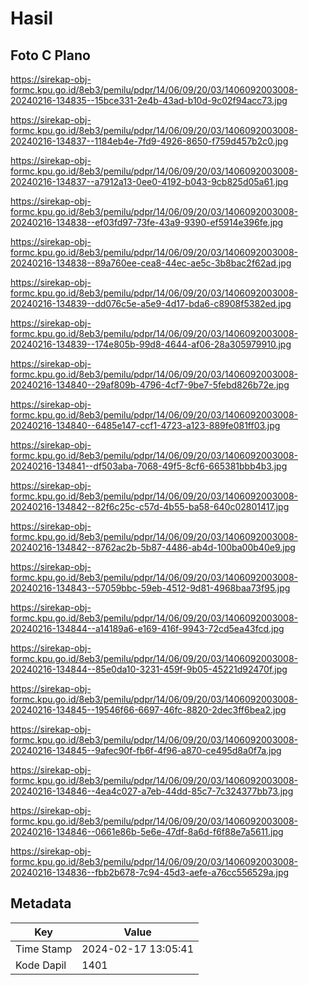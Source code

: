 # Hasil

## Foto C Plano

https://sirekap-obj-formc.kpu.go.id/8eb3/pemilu/pdpr/14/06/09/20/03/1406092003008-20240216-134835--15bce331-2e4b-43ad-b10d-9c02f94acc73.jpg

https://sirekap-obj-formc.kpu.go.id/8eb3/pemilu/pdpr/14/06/09/20/03/1406092003008-20240216-134837--1184eb4e-7fd9-4926-8650-f759d457b2c0.jpg

https://sirekap-obj-formc.kpu.go.id/8eb3/pemilu/pdpr/14/06/09/20/03/1406092003008-20240216-134837--a7912a13-0ee0-4192-b043-9cb825d05a61.jpg

https://sirekap-obj-formc.kpu.go.id/8eb3/pemilu/pdpr/14/06/09/20/03/1406092003008-20240216-134838--ef03fd97-73fe-43a9-9390-ef5914e396fe.jpg

https://sirekap-obj-formc.kpu.go.id/8eb3/pemilu/pdpr/14/06/09/20/03/1406092003008-20240216-134838--89a760ee-cea8-44ec-ae5c-3b8bac2f62ad.jpg

https://sirekap-obj-formc.kpu.go.id/8eb3/pemilu/pdpr/14/06/09/20/03/1406092003008-20240216-134839--dd076c5e-a5e9-4d17-bda6-c8908f5382ed.jpg

https://sirekap-obj-formc.kpu.go.id/8eb3/pemilu/pdpr/14/06/09/20/03/1406092003008-20240216-134839--174e805b-99d8-4644-af06-28a305979910.jpg

https://sirekap-obj-formc.kpu.go.id/8eb3/pemilu/pdpr/14/06/09/20/03/1406092003008-20240216-134840--29af809b-4796-4cf7-9be7-5febd826b72e.jpg

https://sirekap-obj-formc.kpu.go.id/8eb3/pemilu/pdpr/14/06/09/20/03/1406092003008-20240216-134840--6485e147-ccf1-4723-a123-889fe081ff03.jpg

https://sirekap-obj-formc.kpu.go.id/8eb3/pemilu/pdpr/14/06/09/20/03/1406092003008-20240216-134841--df503aba-7068-49f5-8cf6-665381bbb4b3.jpg

https://sirekap-obj-formc.kpu.go.id/8eb3/pemilu/pdpr/14/06/09/20/03/1406092003008-20240216-134842--82f6c25c-c57d-4b55-ba58-640c02801417.jpg

https://sirekap-obj-formc.kpu.go.id/8eb3/pemilu/pdpr/14/06/09/20/03/1406092003008-20240216-134842--8762ac2b-5b87-4486-ab4d-100ba00b40e9.jpg

https://sirekap-obj-formc.kpu.go.id/8eb3/pemilu/pdpr/14/06/09/20/03/1406092003008-20240216-134843--57059bbc-59eb-4512-9d81-4968baa73f95.jpg

https://sirekap-obj-formc.kpu.go.id/8eb3/pemilu/pdpr/14/06/09/20/03/1406092003008-20240216-134844--a14189a6-e169-416f-9943-72cd5ea43fcd.jpg

https://sirekap-obj-formc.kpu.go.id/8eb3/pemilu/pdpr/14/06/09/20/03/1406092003008-20240216-134844--85e0da10-3231-459f-9b05-45221d92470f.jpg

https://sirekap-obj-formc.kpu.go.id/8eb3/pemilu/pdpr/14/06/09/20/03/1406092003008-20240216-134845--19546f66-6697-46fc-8820-2dec3ff6bea2.jpg

https://sirekap-obj-formc.kpu.go.id/8eb3/pemilu/pdpr/14/06/09/20/03/1406092003008-20240216-134845--9afec90f-fb6f-4f96-a870-ce495d8a0f7a.jpg

https://sirekap-obj-formc.kpu.go.id/8eb3/pemilu/pdpr/14/06/09/20/03/1406092003008-20240216-134846--4ea4c027-a7eb-44dd-85c7-7c324377bb73.jpg

https://sirekap-obj-formc.kpu.go.id/8eb3/pemilu/pdpr/14/06/09/20/03/1406092003008-20240216-134846--0661e86b-5e6e-47df-8a6d-f6f88e7a5611.jpg

https://sirekap-obj-formc.kpu.go.id/8eb3/pemilu/pdpr/14/06/09/20/03/1406092003008-20240216-134836--fbb2b678-7c94-45d3-aefe-a76cc556529a.jpg


## Metadata

| Key        | Value               |
| ---------- | ------------------- |
| Time Stamp | 2024-02-17 13:05:41 |
| Kode Dapil | 1401                |



